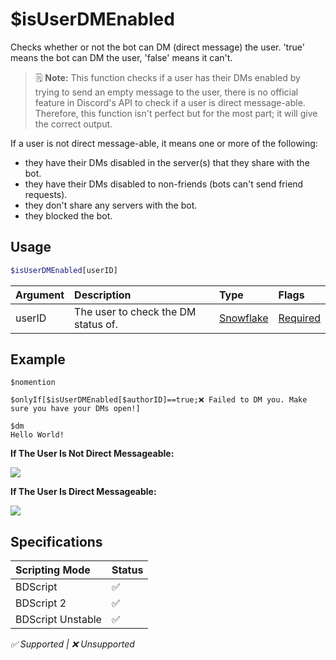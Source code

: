 # $isUserDMEnabled
Checks whether or not the bot can DM (direct message) the user. 'true' means the bot can DM the user, 'false' means it can't.

> 🗒️ **Note:** This function checks if a user has their DMs enabled by trying to send an empty message to the user, there is no official feature in Discord's API to check if a user is direct message-able. Therefore, this function isn't perfect but for the most part; it will give the correct output.

If a user is not direct message-able, it means one or more of the following:
- they have their DMs disabled in the server(s) that they share with the bot.
- they have their DMs disabled to non-friends (bots can't send friend requests).
- they don't share any servers with the bot.
- they blocked the bot.

## Usage
```php
$isUserDMEnabled[userID]
```

| Argument | Description | Type | Flags |
| :---- | :---- | :---- | :---- |
| userID | The user to check the DM status of. | [Snowflake](/src/resources/arguments/types.md#snowflake) | [Required](/src/resources/arguments/flags.md#required)


## Example
```
$nomention

$onlyIf[$isUserDMEnabled[$authorID]==true;❌ Failed to DM you. Make sure you have your DMs open!]

$dm
Hello World!
```

**If The User Is Not Direct Messageable:**

![](https://user-images.githubusercontent.com/69215413/147860837-ae2bd3b2-b146-4245-9439-e0024959ffae.png)

**If The User Is Direct Messageable:**

![](https://user-images.githubusercontent.com/69215413/147860811-32d7806a-5674-40a9-90ab-d410bb88a829.png)

## Specifications
| Scripting Mode | Status
| :---- | :---- |
| BDScript | ✅ |
| BDScript 2 | ✅ |
| BDScript Unstable | ✅ |

*✅ Supported | ❌ Unsupported*